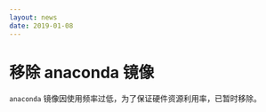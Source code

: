 ```yaml
---
layout: news
date: 2019-01-08
---
```


# 移除 anaconda 镜像

`anaconda` 镜像因使用频率过低，为了保证硬件资源利用率，已暂时移除。

<!-- more -->

